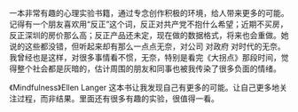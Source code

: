 一本非常有趣的心理实验书籍，通过专念创作积极的环境，给人带来更多的可能。记得有一个朋友喜欢用“反正”这个词，反正对共产党不抱什么希望；近期不买房，反正深圳的房价那么高；反正产品还未定，现在做的数据格式，将来也会重做。她说的这些都没错，但听起来却有那么一点点无奈，对公司 对政府 对时代的无奈。我曾经也是这样，对很多事情看不惯，无奈，特别是看完《大拐点》那段时间，觉得整个社会都是灰暗的，估计周围的朋友和同事也被我传染了很多负面的情绪。

《Mindfulness》Ellen Langer
这本书让我发现自己有更多的可能。让自己更多地关注过程，而非结果。里面还有很多有趣的实验，很值得一看。

